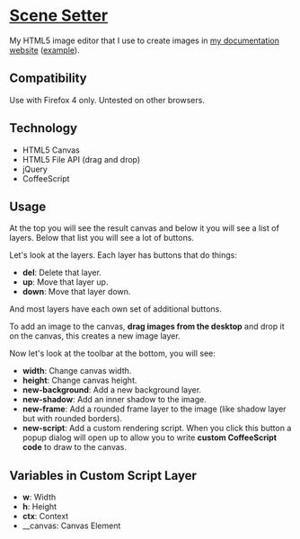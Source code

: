 [Scene Setter](http://dtinth.github.com/scenesetter/)
=====================================================

My HTML5 image editor that I use to create images in [my documentation website](http://docs.dt.in.th/) ([example](http://docs.dt.in.th/thaiWitter/Usage/Basics)).


Compatibility
-------------

Use with Firefox 4 only. Untested on other browsers.


Technology
----------

* HTML5 Canvas
* HTML5 File API (drag and drop)
* jQuery
* CoffeeScript


Usage
-----

At the top you will see the result canvas and below it you will see a list of layers. Below that list you will see a lot of buttons.

Let's look at the layers. Each layer has buttons that do things:

* __del__: Delete that layer.
* __up__: Move that layer up.
* __down__: Move that layer down.

And most layers have each own set of additional buttons.

To add an image to the canvas, __drag images from the desktop__ and drop it on the canvas, this creates a new image layer.

Now let's look at the toolbar at the bottom, you will see:

* __width__: Change canvas width.
* __height__: Change canvas height.
* __new-background__: Add a new background layer.
* __new-shadow__: Add an inner shadow to the image.
* __new-frame__: Add a rounded frame layer to the image (like shadow layer but with rounded borders).
* __new-script__: Add a custom rendering script. When you click this button a popup dialog will open up to allow you to
write __custom CoffeeScript code__ to draw to the canvas.


Variables in Custom Script Layer
--------------------------------

* __w__: Width
* __h__: Height
* __ctx__: Context
* __canvas: Canvas Element


















